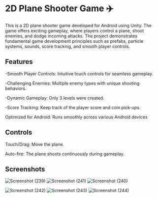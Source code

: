 # 2D Plane Shooter Game ✈️

This is a 2D plane shooter game developed for Android using Unity. The game offers exciting gameplay, where players control a plane, shoot enemies, and dodge incoming attacks. The project demonstrates fundamental game development principles such as prefabs, particle systems, sounds, score tracking, and smooth player controls.


## Features

-Smooth Player Controls: Intuitive touch controls for seamless gameplay.

-Challenging Enemies: Multiple enemy types with unique shooting behaviors.

-Dynamic Gameplay: Only 3 levels were created.

-Score Tracking: Keep track of the player score and coin pick-ups.

Optimized for Android: Runs smoothly across various Android devices


## Controls

Touch/Drag: Move the plane.

Auto-fire: The plane shoots continuously during gameplay.


## Screenshots

![Screenshot (239)](https://github.com/user-attachments/assets/77796ceb-f679-4518-a36a-abf41311ace9)
![Screenshot (241)](https://github.com/user-attachments/assets/3bc6b8e0-9350-4773-86a4-3ca414218e1d)
![Screenshot (240)](https://github.com/user-attachments/assets/06327907-f801-4fbd-af9b-0a25790eeb7f)

![Screenshot (242)](https://github.com/user-attachments/assets/297ad34f-1179-4ff8-871a-f861e13b9274)
![Screenshot (243)](https://github.com/user-attachments/assets/efb73201-a6fe-4571-9e63-6ed4bc5d7e3a)
![Screenshot (244)](https://github.com/user-attachments/assets/324ba5e2-abc0-4ffb-92c0-1a31ba1e6697)

